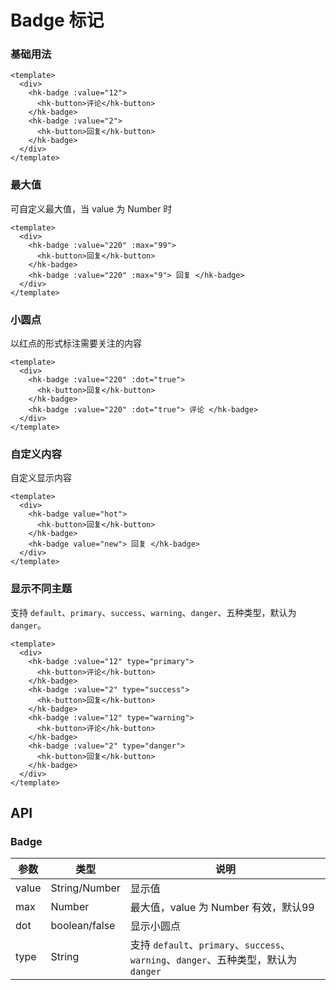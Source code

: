 # Badge 标记

### 基础用法

```vue demo
<template>
  <div>
    <hk-badge :value="12">
      <hk-button>评论</hk-button>
    </hk-badge>
    <hk-badge :value="2">
      <hk-button>回复</hk-button>
    </hk-badge>
  </div>
</template>
```

### 最大值

可自定义最大值，当 value 为 Number 时

```vue demo
<template>
  <div>
    <hk-badge :value="220" :max="99">
      <hk-button>回复</hk-button>
    </hk-badge>
    <hk-badge :value="220" :max="9"> 回复 </hk-badge>
  </div>
</template>
```

### 小圆点

以红点的形式标注需要关注的内容

```vue demo
<template>
  <div>
    <hk-badge :value="220" :dot="true">
      <hk-button>回复</hk-button>
    </hk-badge>
    <hk-badge :value="220" :dot="true"> 评论 </hk-badge>
  </div>
</template>
```

### 自定义内容

自定义显示内容

```vue demo
<template>
  <div>
    <hk-badge value="hot">
      <hk-button>回复</hk-button>
    </hk-badge>
    <hk-badge value="new"> 回复 </hk-badge>
  </div>
</template>
```

### 显示不同主题

支持 `default`、`primary`、`success`、`warning`、`danger`、五种类型，默认为 `danger`。

```vue demo
<template>
  <div>
    <hk-badge :value="12" type="primary">
      <hk-button>评论</hk-button>
    </hk-badge>
    <hk-badge :value="2" type="success">
      <hk-button>回复</hk-button>
    </hk-badge>
    <hk-badge :value="12" type="warning">
      <hk-button>评论</hk-button>
    </hk-badge>
    <hk-badge :value="2" type="danger">
      <hk-button>回复</hk-button>
    </hk-badge>
  </div>
</template>
```

## API

### Badge

| 参数  | 类型          | 说明                                                                    |
| ----- | ------------- |-----------------------------------------------------------------------|
| value | String/Number | 显示值                                                                   |
| max   | Number        | 最大值，value 为 Number 有效，默认99                                            |
| dot   | boolean/false | 显示小圆点                                                                 |
| type  | String        | 支持 `default`、`primary`、`success`、`warning`、`danger`、五种类型，默认为 `danger` |
